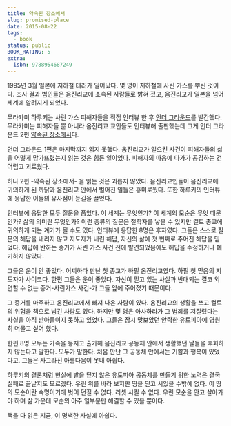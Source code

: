```yaml
---
title: 약속된 장소에서
slug: promised-place
date: 2015-08-22
tags:
  - book
status: public
BOOK_RATING: 5
extra:
  isbn: 9788954687249
---
```


1995년 3월 일본에 지하철 테러가 일어났다. 몇 명이 지하철에 사린 가스를 뿌린 것이다. 조사 결과 범인들은 옴진리교에 소속된 사람들로 밝혀 졌고, 옴진리교가 일본을 넘어 세계에 알려지게 되었다. 

무라카미 하루키는 사린 가스 피해자들을 직접 인터뷰 한 후 [언더 그라운드](http://www.aladin.co.kr/shop/wproduct.aspx?ItemId=8051188)를 발간했다. 무라카미는 피해자들 뿐 아니라 옴진리교 교인들도 인터뷰해 출판했는데 그게 언더 그라운드 2편 [약속된 장소에서](http://www.aladin.co.kr/shop/wproduct.aspx?ItemId=8051128)다. 

언더 그라운드 1편은 마지막까지 읽지 못했다. 옴진리교가 일으킨 사건이 피해자들의 삶을 어떻게 망가뜨렸는지 읽는 것은 힘든 일이었다.  피해자의 마음에 다가가 공감하는 건 어렵고 괴로웠다. 

허나 2편 -약속된 장소에서- 을 읽는 것은 괴롭지 않았다. 옴진리교인들이 옴진리교에 귀의하게 된 까닭과 옴진리교 안에서 벌어진 일들은  흥미로웠다. 또한 하루키의 인터뷰에 응답한 이들의 유사점이 눈길을 끌었다.

인터뷰에 응답한 모두 질문을 품었다. 이 세계는 무엇인가? 이 세계의 모순은 무엇 때문인가? 삶의 의미란 무엇인가?  이런 종류의 질문은 철학자를 낳을 수 있지만 컬트 종교에 귀의하게 되는 계기가 될 수도 있다. 인터뷰에 응답한 8명은 후자였다. 그들은 스스로 질문의 해답을 내리지 않고 지도자가 내린 해답, 자신의 삶에 첫 번째로 주어진 해답을 믿었다. 해답에 반하는  증거가 사린 가스 사건 전에 발견되었음에도 해답을 수정하거나 폐기하지 않았다. 

그들은 운이 안 좋았다. 어찌하다 만난 첫 종교가 하필 옴진리교였다. 하필 첫 믿음의 지도자가 사이코다. 한편 그들은 운이 좋았다. 자신이 믿고 있는 사실과 반대되는 결코 외면할 수 없는 증거-사린가스 사건-가 그들 앞에 주어졌기 때문이다. 

그 증거를 마주하고 옴진리교에서 빠져 나온 사람이 있다. 옴진리교의 생활을 쓰고 컬트의 위험을 책으로 남긴 사람도 있다. 하지만 몇 명은 아사하라가 그 범죄를 저질렀다는 사실을 아직 받아들이지 못하고 있었다. 그들은 잠시 맛보았던 안락한 유토피아에 영원히 머물고 싶어 했다. 

한편 8명 모두는 가족을 등지고 출가해 옴진리교 공동체 안에서 생활했던 날들을 후회하지 않는다고 말한다. 모두가 말한다. 처음 만난 그 공동체 안에서는 기쁨과 행복이 있었다고. 그들은 사그라진 아름다움이 못내 아쉽다. 

하루키의 결론처럼 현실에 발을 딛지 않은 유토피아 공동체를 만들기 위한 노력은 결국 실패로 끝날지도 모르겠다. 우린 위를 바라 보지만 땅을 딛고 서있을 수밖에 없다. 이 땅의 모순이란 숙명이기에 벗어 던질 수 없다. 리셋 시킬 수 없다. 우린 모순을 안고 살아가야 하며 삶 가운데 모순의 아주 일부분만 해결할 수 있을 뿐이다. 

책을 다 읽은 지금, 이 명백한 사실에 아쉽다.
